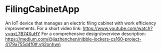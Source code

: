 # FilingCabinetApp
An IoT device that manages an electric filing cabinet with work efficiency improvements. 
For a short video link: https://www.youtube.com/watch?v=qxL7B74XuHY
For a comprehensive design/overview description: https://medium.com/@jiazhenchen/nibble-lockers-cs160-project-4179a755d4f0#.vtj2onhwn
